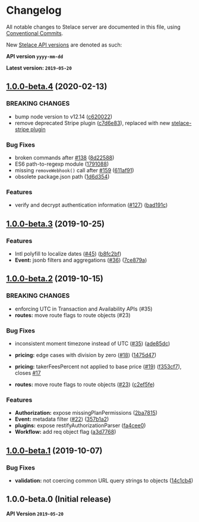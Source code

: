# Changelog

All notable changes to Stelace server are documented in this file, using [Conventional Commits](https://www.conventionalcommits.org/en/v1.0.0/).

New [Stelace API versions](https://docs.api.stelace.com/?version=latest#7fc05fea-be99-413b-8dd9-660bba01b6e9) are denoted as such:

__API version `yyyy-mm-dd`__

__Latest version: `2019-05-20`__

## [1.0.0-beta.4](https://github.com/stelace/stelace/compare/v1.0.0-beta.3...v1.0.0-beta.4) (2020-02-13)

### BREAKING CHANGES

* bump node version to v12.14 ([c620022](https://github.com/stelace/stelace/commit/c620022))
* remove deprecated Stripe plugin ([c7d6e83](https://github.com/stelace/stelace/commit/c7d6e83)), replaced with new [stelace-stripe plugin](https://github.com/stelace/stelace-stripe)

### Bug Fixes

* broken commands after [#138](https://github.com/stelace/stelace/issues/138) ([8d22588](https://github.com/stelace/stelace/commit/8d22588))
* ES6 path-to-regexp module ([1791088](https://github.com/stelace/stelace/commit/1791088))
* missing `removeWebhook()` call after [#159](https://github.com/stelace/stelace/issues/159) ([611af91](https://github.com/stelace/stelace/commit/611af91))
* obsolete package.json path ([1d6d354](https://github.com/stelace/stelace/commit/1d6d354))

### Features

* verify and decrypt authentication information ([#127](https://github.com/stelace/stelace/issues/127)) ([bad191c](https://github.com/stelace/stelace/commit/bad191c))

## [1.0.0-beta.3](https://github.com/stelace/stelace/compare/v1.0.0-beta.2...v1.0.0-beta.3) (2019-10-25)

### Features

* Intl polyfill to localize dates ([#45](https://github.com/stelace/stelace/issues/45)) ([b8fc2bf](https://github.com/stelace/stelace/commit/b8fc2bf))
* **Event:** jsonb filters and aggregations ([#36](https://github.com/stelace/stelace/issues/36)) ([7ce879a](https://github.com/stelace/stelace/commit/7ce879a))

## [1.0.0-beta.2](https://github.com/stelace/stelace/compare/v1.0.0-beta.1...v1.0.0-beta.2) (2019-10-15)

### BREAKING CHANGES

* enforcing UTC in Transaction and Availability APIs (#35)
* **routes:** move route flags to route objects (#23)

### Bug Fixes

* inconsistent moment timezone instead of UTC ([#35](https://github.com/stelace/stelace/issues/35)) ([ade85dc](https://github.com/stelace/stelace/commit/ade85dc))
* **pricing:** edge cases with division by zero ([#18](https://github.com/stelace/stelace/issues/18)) ([1475d47](https://github.com/stelace/stelace/commit/1475d47))
* **pricing:** takerFeesPercent not applied to base price ([#19](https://github.com/stelace/stelace/issues/19)) ([f353cf7](https://github.com/stelace/stelace/commit/f353cf7)), closes [#17](https://github.com/stelace/stelace/issues/17)

* **routes:** move route flags to route objects ([#23](https://github.com/stelace/stelace/issues/23)) ([c2ef5fe](https://github.com/stelace/stelace/commit/c2ef5fe))

### Features

* **Authorization:** expose missingPlanPermissions ([2ba7815](https://github.com/stelace/stelace/commit/2ba7815))
* **Event:** metadata filter ([#22](https://github.com/stelace/stelace/issues/22)) ([357b1a2](https://github.com/stelace/stelace/commit/357b1a2))
* **plugins:** expose restifyAuthorizationParser ([fa4cee0](https://github.com/stelace/stelace/commit/fa4cee0))
* **Workflow:** add req object flag ([a3d7768](https://github.com/stelace/stelace/commit/a3d7768))

## [1.0.0-beta.1](https://github.com/stelace/stelace/compare/v1.0.0-beta.0...v1.0.0-beta.1) (2019-10-07)

### Bug Fixes

* **validation:** not coercing common URL query strings to objects ([14c1cb4](https://github.com/stelace/stelace/commit/14c1cb4))

## 1.0.0-beta.0 (Initial release)

__API Version `2019-05-20`__
